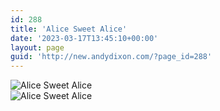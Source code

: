 ```yaml
---
id: 288
title: 'Alice Sweet Alice'
date: '2023-03-17T13:45:10+00:00'
layout: page
guid: 'http://new.andydixon.com/?page_id=288'
---
```


![Alice Sweet Alice](https://i0.wp.com/assets.g8x2.ldn.idrivee2-23.com/posters/Alice%20Sweet%20Alice%2001.jpg?w=1200&ssl=1 "Alice Sweet Alice")  
![Alice Sweet Alice](https://i0.wp.com/assets.g8x2.ldn.idrivee2-23.com/posters/Alice%20Sweet%20Alice%2002.jpg?w=1200&ssl=1 "Alice Sweet Alice")